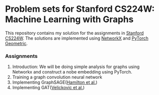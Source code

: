 Problem sets for Stanford CS224W: Machine Learning with Graphs
==============================================================
This repository contains my solution for the assignments in [Stanford CS224W](https://web.stanford.edu/class/cs224w/). The solutions are implemented using [NetworkX](https://networkx.org/) and [PyTorch Geometric](https://github.com/pyg-team/pytorch_geometric).

### Assignments

1. Introduction: We will be doing simple analysis for graphs using Networkx and construct a nobe embedding using PyTorch.
2. Training a graph convolution neural network
3. Implementing GraphSAGE([Hamilton et al.](https://arxiv.org/abs/1706.02216))
4. Implementing GAT([Velickovic et al.](https://arxiv.org/abs/1710.10903))
